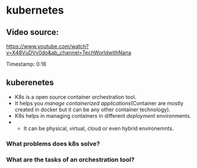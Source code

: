 # kubernetes

## Video source:
https://www.youtube.com/watch?v=X48VuDVv0do&ab_channel=TechWorldwithNana

Timestamp: 0:16

## kuberenetes
- K8s is a open source container orchestration tool.
- It helps you _manage containerized applications_(Container are mostly created in docker but it can be any other container technology).
- K8s helps in managing containers in different _deployment_ environments. 
- - It can be physical, virtual, cloud or even hybrid environemnts.

### What problems does k8s solve?


### What are the tasks of an orchestration tool?
